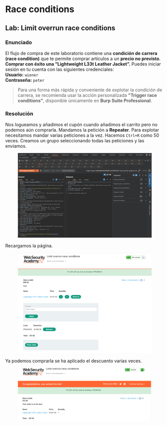 # Race conditions

## Lab: Limit overrun race conditions

### Enunciado

El flujo de compra de este laboratorio contiene una **condición de carrera (race condition)** que te permite comprar artículos a un **precio no previsto**. **Comprar con éxito una “Lightweight L33t Leather Jacket”.** Puedes iniciar sesión en tu cuenta con las siguientes credenciales:\
**Usuario:** `wiener`\
**Contraseña:** `peter`

> Para una forma más rápida y conveniente de explotar la condición de carrera, se recomienda usar la acción personalizada **"Trigger race conditions"**, disponible únicamente en **Burp Suite Professional**.

### Resolución&#x20;

Nos logueamos y añadimos el cupón cuando añadimos el carrito pero no podemos aún comprarla. Mandamos la petición a **Repeater**. Para explotar necesitamos mandar varias peticiones a la vez. Hacemos `Ctrl+R` como 50 veces. Creamos un grupo seleccionando todas las peticiones y las enviamos.

<figure><img src="../../.gitbook/assets/image (7) (1) (1) (1) (1) (1) (1) (1) (1) (1) (1) (1) (1) (1) (1) (1) (1) (1).png" alt=""><figcaption></figcaption></figure>

Recargamos la página.

<figure><img src="../../.gitbook/assets/image (1) (1) (1) (1) (1) (1) (1) (1) (1) (1) (1) (1) (1) (1) (1) (1) (1) (1) (1) (1) (1) (1) (1) (1) (1) (1) (1) (1) (1) (1) (1) (1).png" alt=""><figcaption></figcaption></figure>

Ya podemos comprarla se ha aplicado el descuento varias veces.

<figure><img src="../../.gitbook/assets/image (2) (1) (1) (1) (1) (1) (1) (1) (1) (1) (1) (1) (1) (1) (1) (1) (1) (1) (1) (1) (1) (1) (1) (1) (1) (1) (1) (1).png" alt=""><figcaption></figcaption></figure>
